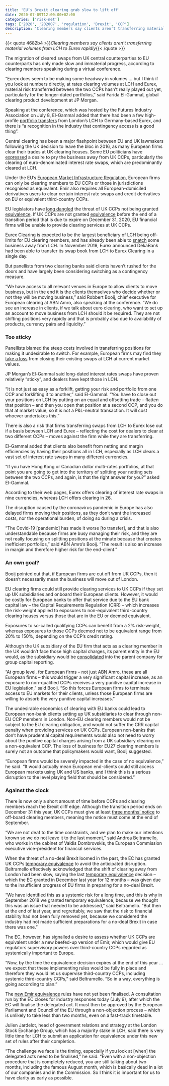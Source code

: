 ```yaml
---
title: 'EU’s Brexit clearing grab slow to lift off'
date: 2020-07-09T12:00:00+02:00
categories: ['risk-net']
tags: ['2020', '202007', 'regulation', 'Brexit', 'CCP']
description: 'Clearing members say clients aren’t transferring material volumes from LCH to Eurex rapidly'
---
```


{{< quote 4682b4 >}}_Clearing members say clients aren’t transferring material volumes from LCH to Eurex rapidly_{{< /quote >}}

The migration of cleared swaps from UK central counterparties to EU counterparts has only made slow and immaterial progress, according to clearing members speaking during a virtual conference.

“Eurex does seem to be making some headway in volumes … but I think if you look at numbers directly, at rates clearing volumes at LCH and Eurex, material risk transferred between the two CCPs hasn’t really played out yet, particularly for the longer-dated portfolios,” said Farida El-Gammal, global clearing product development at JP Morgan.

Speaking at the conference, which was hosted by the Futures Industry Association on July 8, El-Gammal added that there had been a few high-profile [portfolio transfers](https://www.risk.net/our-take/5831041/clearing-up-deutsches-swaps-shift) from London’s LCH to Germany-based Eurex, and there is “a recognition in the industry that contingency access is a good thing”.

Central clearing has been a major flashpoint between EU and UK lawmakers following the UK decision to leave the bloc in 2016, as many European firms clear their trades at UK clearing houses. Some EU politicians have [expressed](https://www.risk.net/regulation/emir/2463223/not-so-fast-francois-eu-clearing-land-grab-complex) a desire to pry the business away from UK CCPs, particularly the clearing of euro-denominated interest rate swaps, which are predominantly cleared at LCH.

Under the EU’s [European Market Infrastructure Regulation](https://www.risk.net/topics/emir), European firms can only be clearing members to EU CCPs or those in jurisdictions recognised as equivalent. Emir also requires all European-domiciled derivatives users to clear certain interest rate swaps and credit derivatives on EU or equivalent third-country CCPs.

EU legislators have [long dangled](https://www.risk.net/derivatives/6003051/eu-clients-face-axe-from-uk-ccps) the threat of UK CCPs not being granted [equivalence](https://www.risk.net/regulation/7404916/the-uk-path-to-eu-equivalence-detente-or-detour). If UK CCPs are not granted [equivalence](https://www.risk.net/regulation/7404916/the-uk-path-to-eu-equivalence-detente-or-detour) before the end of a transition period that is due to expire on December 31, 2020, EU financial firms will be unable to provide clearing services at UK CCPs.

Eurex Clearing is expected to be the largest beneficiary of LCH being off-limits for EU clearing members, and has already been able to [snatch](https://www.risk.net/derivatives/5839496/lch-eurex-basis-falls-80-as-insurers-head-to-frankfurt) some business away from LCH. In November 2019, Eurex announced DekaBank had been able to transfer its swap book from LCH to Eurex Clearing in a single day.

But panellists from two clearing banks said clients haven’t rushed for the doors and have largely been considering switching as a contingency measure.

“We have access to all relevant venues in Europe to allow clients to move business, but in the end it is the clients themselves who decide whether or not they will be moving business,” said Robbert Booij, chief executive for European clearing at ABN Amro, also speaking at the conference. “We do see an increase in clients, if we talk about euro clearing, who want to set up an account to move business from LCH should it be required. They are not shifting positions very rapidly and that is probably also due to availability of products, currency pairs and liquidity.”

### Too sticky
Panellists blamed the steep costs involved in transferring positions for making it undesirable to switch. For example, European firms may find they [take a loss](https://www.risk.net/derivatives/5311916/dislocation-policy-lch-exodus-risks-ccp-basis-blow-out) from closing their existing swaps at LCH at current market values.

JP Morgan’s El-Gammal said long-dated interest rates swaps have proven relatively “sticky”, and dealers have kept those in LCH.

“It is not just as easy as a forklift, getting your risk and portfolio from one CCP and forklifting it to another,” said El-Gammal. “You have to close out your positions on LCH by putting on an equal and offsetting trade – flatten that position – and then you open that position at a second CCP, and you do that at market value, so it is not a P&L-neutral transaction. It will cost whoever undertakes this.”

There is also a risk that firms transferring swaps from LCH to Eurex lose out if a basis between LCH and Eurex – reflecting the cost for dealers to clear at two different CCPs – moves against the firm while they are transferring.

El-Gammal added that clients also benefit from netting and margin efficiencies by having their positions all in LCH, especially as LCH clears a vast set of interest rate swaps in many different currencies.

“If you have Hong Kong or Canadian dollar multi-rates portfolios, at that point you are going to get into the territory of splitting your netting sets between the two CCPs, and again, is that the right answer for you?” asked El-Gammal.

According to their web pages, Eurex offers clearing of interest rate swaps in nine currencies, whereas LCH offers clearing in 26.

The disruption caused by the coronavirus pandemic in Europe has also delayed firms moving their positions, as they don’t want the increased costs, nor the operational burden, of doing so during a crisis.

“The Covid-19 [pandemic] has made it worse [to transfer], and that is also understandable because firms are busy managing their risk, and they are not really focusing on splitting positions at the minute because that creates inefficient portfolios,” said ABN Amro’s Booij. “The result is also an increase in margin and therefore higher risk for the end-client.”

### An own goal?
Booij pointed out that, if European firms are cut off from UK CCPs, then it doesn’t necessarily mean the business will move out of London.

EU clearing firms could still provide clearing services to UK CCPs if they set up UK subsidiaries and onboard their European clients. However, it would be costly for European banks to offer that service due to the EU bank capital law – the Capital Requirements Regulation (CRR) – which increases the risk-weight applied to exposures to non-equivalent third-country clearing houses versus those that are in the EU or deemed equivalent.

Exposures to so-called qualifying CCPs can benefit from a 2% risk-weight, whereas exposures to those CCPs deemed not to be equivalent range from 20% to 150%, depending on the CCP’s credit rating.

Although the UK subsidiary of the EU firm that acts as a clearing member in the UK wouldn’t face those high capital charges, its parent entity in the EU would, as the subsidiary would be [consolidated](https://www.risk.net/regulation/6168446/brexit-set-to-jack-up-banks-capital-costs) into the parent company for group capital reporting.

“At group level, for European firms – not just ABN Amro, these are all European firms – this would trigger a very significant capital increase, as an exposure to non-qualified CCPs receives a very punitive capital increase in EU legislation,” said Booij. “So this forces European firms to terminate access to EU markets for their clients, unless those European firms are willing to absorb the very punitive capital increases.”

The undesirable economics of clearing with EU banks could lead to European non-bank clients setting up UK subsidiaries to clear through non-EU CCP members in London. Non-EU clearing members would not be subject to the EU clearing obligation, and would not suffer the CRR capital penalty when providing services on UK CCPs. European non-banks that don’t have prudential capital requirements would also not need to worry about the punitive capital charges arising from a UK subsidiary clearing on a non-equivalent CCP. The loss of business for EU27 clearing members is surely not an outcome that policymakers would want, Booij suggested.

“European firms would be severely impacted in the case of no equivalence,” he said. “It would actually mean European end-clients could still access European markets using UK and US banks, and I think this is a serious disruption to the level playing field that should be considered.”

### Against the clock
There is now only a short amount of time before CCPs and clearing members reach the Brexit cliff edge. Although the transition period ends on December 31 this year, UK CCPs must give at least [three months’ notice](https://www.risk.net/derivatives/5904966/time-running-out-for-eu-brexit-temporary-permissions-regime) to off-board clearing members, meaning the notice must come at the end of September.

“We are not deaf to the time constraints, and we plan to make our intentions known so we do not leave it to the last moment,” said Andrea Beltramello, who works in the cabinet of Valdis Dombrovskis, the European Commission executive vice-president for financial services.

When the threat of a no-deal Brexit loomed in the past, the EC has granted UK CCPs [temporary equivalence](https://www.risk.net/regulation/7000401/fca-chief-calls-for-eu-to-extend-brexit-clearing-exemption) to avoid the anticipated disruption. Beltramello effectively acknowledged that the shift of clearing away from London had been slow, saying the last [temporary equivalence](https://www.risk.net/regulation/7000401/fca-chief-calls-for-eu-to-extend-brexit-clearing-exemption) decision – which the EC granted in December last year for 12 months – was given due to the insufficient progress of EU firms in preparing for a no-deal Brexit.

“We have identified this as a systemic risk for a long time, and this is why in September 2018 we granted temporary equivalence, because we thought this was an issue that needed to be addressed,” said Beltramello. “But then at the end of last year, and regrettably, we saw that the risk to financial stability had not been fully removed yet, because we considered the industry had not made sufficient preparations for a no-deal Brexit in case there was one.”

The EC, however, has signalled a desire to assess whether UK CCPs are equivalent under a new beefed-up version of Emir, which would give EU regulators supervisory powers over third-country CCPs regarded as systemically important to Europe.

“Now, by the time the equivalence decision expires at the end of this year … we expect that these implementing rules would be fully in place and therefore they would let us supervise third-country CCPs, including systemic third-country CCPs,” said Beltramello. “So in a way, everything is going according to plan.”

The [new Emir equivalence](https://www.risk.net/regulation/7245111/clearing-experts-fear-tough-ec-stance-on-emir-22) rules have not yet been finalised. A consultation run by the EC closes for industry responses today (July 9), after which the EC will finalise the delegated act. It must then be approved by the European Parliament and Council of the EU through a non-objection process – which is unlikely to take less than two months, even on a fast-track timetable.

Julien Jardelot, head of government relations and strategy at the London Stock Exchange Group, which has a majority stake in LCH, said there is very little time for LCH to submit an application for equivalence under this new set of rules after their completion.

“The challenge we face is the timing, especially if you look at [when] the delegated acts need to be finalised,” he said. “Even with a non-objection procedure that is completely reduced, you are still talking about two months, including the famous August month, which is basically dead in a lot of our companies and in the Commission. So I think it is important for us to have clarity as early as possible.

